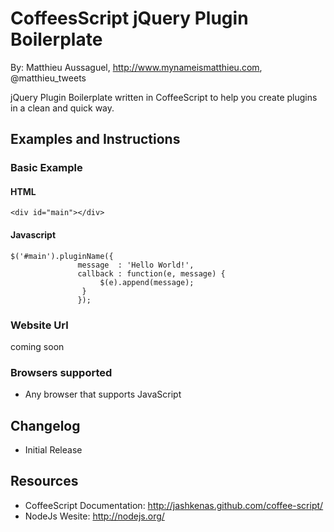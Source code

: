# CoffeesScript jQuery Plugin Boilerplate

By: Matthieu Aussaguel, http://www.mynameismatthieu.com, @matthieu_tweets

jQuery Plugin Boilerplate written in CoffeeScript to help you create plugins in a clean and quick way.

## Examples and Instructions

### Basic Example

#### HTML

    <div id="main"></div>

#### Javascript

    $('#main').pluginName({
                   message  : 'Hello World!',
                   callback : function(e, message) {
                        $(e).append(message);
                    }
                   });

### Website Url
coming soon

### Browsers supported
* Any browser that supports JavaScript

## Changelog

* Initial Release

## Resources
-   CoffeeScript Documentation: http://jashkenas.github.com/coffee-script/
-   NodeJs Wesite: http://nodejs.org/